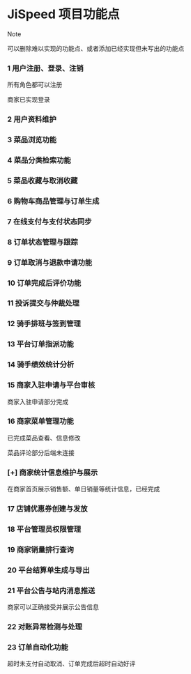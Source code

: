 # JiSpeed 项目功能点



>[!NOTE]
>
>可以删除难以实现的功能点、或者添加已经实现但未写出的功能点



### 1 用户注册、登录、注销

所有角色都可以注册

商家已实现登录



### 2 用户资料维护



### 3 菜品浏览功能



### 4 菜品分类检索功能



### 5 菜品收藏与取消收藏



### 6 购物车商品管理与订单生成



### 7 在线支付与支付状态同步



### 8 订单状态管理与跟踪



### 9 订单取消与退款申请功能



### 10 订单完成后评价功能



### 11 投诉提交与仲裁处理



### 12 骑手排班与签到管理



### 13 平台订单指派功能



### 14 骑手绩效统计分析



### 15 商家入驻申请与平台审核

商家入驻申请部分完成



### 16 商家菜单管理功能

已完成菜品查看、信息修改

菜品评论部分后端未连接



### [+] 商家统计信息维护与展示

在商家首页展示销售额、单日销量等统计信息，已经完成



### 17 店铺优惠券创建与发放



### 18 平台管理员权限管理



### 19 商家销量排行查询



### 20 平台结算单生成与导出



### 21 平台公告与站内消息推送

商家可以正确接受并展示公告信息



### 22 对账异常检测与处理  

### 23 订单自动化功能

超时未支付自动取消、订单完成后超时自动好评

